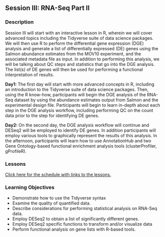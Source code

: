 ## Session III: RNA-Seq Part II

### Description

Session III will start with an interactive lesson in R, wherein we will cover advanced topics including the Tidyverse suite of data science packages. We will then use R to perform the differential gene expression (DGE) analysis and generate a list of differentially expressed (DE) genes using the Salmon abundance estimates from the MOV10 experiment, and the associated metadata file as input. In addition to performing this analysis, we will be talking about QC steps and statistics that go into the DGE analysis. The list(s) of DE genes will then be used for performing a functional interpretation of results.

**Day1:** The first day will start with more advanced concepts in R, including an introduction to the Tidyverse suite of data science packages. Then, using the R know-how, participants will begin the DGE analysis of the RNA-Seq dataset by using the abundance estimates output from Salmon and the experimental design file. Participants will begin to learn in-depth about each step in the DGE analysis workflow, including performing QC on the count data prior to the step for identifying DE genes. 

**Day2:** On the second day, the DGE analysis workflow will continue and DESeq2 will be employed to identify DE genes. In addition participants will employ various tools to graphically represent the results of this analysis. In the afternoon, participants will learn how to use AnnotationHub and two Gene Ontology-based functional enrichment analysis tools (clusterProfiler, gProfileR).   

### Lessons
[Click here for the schedule with links to the lessons.](schedule)

### Learning Objectives
* Demonstrate how to use the Tidyverse syntax
* Examine the quality of quantified data.
* Describe considerations for performing statistical analysis on RNA-Seq data.
* Employ DESeq2 to obtain a list of significantly different genes.
* Employ DESeq2 specific functions to transform and/or visualize data
* Perform functional analysis on gene lists with R-based tools.
